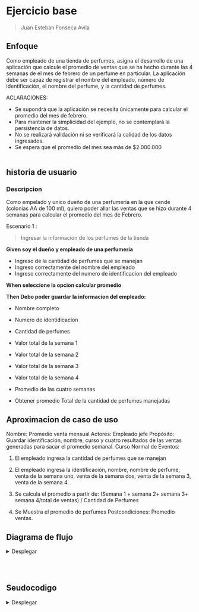 # Ejercicio base
> Juan Esteban Fonseca Avila

## Enfoque
Como empleado de una tienda de perfumes, asigna el desarrollo de una aplicación que calcule el promedio de ventas que se ha hecho durante las 4 semanas de el mes de febrero de un perfume en particular. La aplicación debe ser capaz de registrar el nombre del empleado, número de identificación, el nombre del perfume, y la cantidad de perfumes.

ACLARACIONES:
+	Se supondrá que la aplicación se necesita únicamente para calcular el promedio del mes de febrero.
+	Para mantener la simplicidad del ejemplo, no se contemplará la persistencia de datos.
+	 No se realizará validación ni se verificará la calidad de los datos ingresados.
+	Se espera que el promedio del mes sea más de $2.000.000
<br style="height:100px;"></br>

## historia de usuario

### Descripcion
Como empelado y unico dueño de una perfumeria en la que cende (colonias AA de 100 ml), quiero poder allar
las ventas que se hizo durante 4 semanas para calcular el promedio del mes de Febrero.

Escenario  1 :
>Ingresar la informacion de los perfumes de la tienda

**Given **soy el dueño y empleado de una perfumeria****

+ Ingreso de la cantidad de perfumes que se manejan 
+ Ingreso correctamente del nombre del empleado 
+ Ingreso correctamente del numero de identificacion del empleado 


**When **seleccione la opcion calcular promedio****

**Then **Debo poder guardar la informacion del empleado:****
+ Nombre completo
+ Numero de identidicacion
+ Cantidad de perfumes
+ Valor total de la semana 1
+ Valor total de la semana 2
+ Valor total de la semana 3
+ Valor total de la semana 4

+ Promedio de las cuatro semanas 

+ Obtener promedio Total de la cantidad de perfumes manejadas

 ## Aproximacion de caso de uso 
 Nombre: Promedio venta mensual
Actores: Empleado jefe
Propósito: Guardar identificación, nombre, curso y cuatro resultados de las ventas generadas para sacar el promedio semanal.
Curso Normal de Eventos:
1. El empleado ingresa la cantidad de perfumes que se manejan 
2. El empleado ingresa la identificación, nombre, nombre de perfume, venta de la semana uno, venta de la semana dos, venta de la semana 3, venta de la semana 4. 

3. Se calcula el promedio a partir de:
(Semana 1 + semana 2+ semana 3+ semana 4/total de ventas) / Cantidad de Perfumes
4. Se Muestra el promedio de perfumes 
Postcondiciones: Promedio ventas.

## Diagrama de flujo
<details>
<summary>Desplegar</summary>
<p>



```mermaid
flowchart TD;
    A([Inicio]) --> B["Cadena: identificaciones [50]<br>Cadena: nombres [50]<br>Real: semanauno [50], semanados [50], semanatres [50], semanacuatro [50]<br>Entero: numeroPerfumes<br>Cadena: identificacion, nombre<br>Real: semana1, semana2, semana3, semana4, promedio <- 0"];
    B --> C{{Digite el numero de perfumes segun el menu}} --> D[/Leer numeroPerfumes\] --> E[\"Para i <- 0 Hasta numeroPerfumes-1 Hacer"/];
    E --> F{{Digite la identificacion del empleado}} --> G[/Leer identificacion\] --> H{{Digite el nombre del empleado}} --> I[/Leer nombre\] --> J{{Digite la venta de la semana uno del empleado}} --> K[/Leer semana1\] --> L{{Digite la venta de la semana dos del empleado}} --> M[/Leer semana2\] --> N{{Digite la venta de la semana tres del empleado}} --> O[/Leer semana3\] --> P{{Digite la venta de la semana cuatro del empleado}} --> Q[/Leer semana4\];
    Q --> R["identificaciones[i] <- identificacion<br>nombres[i] <- nombre<br>semanauno[i] <- semana1<br>semanados[i] <- semana2<br>semanatres[i] <- semana3<br>semanacuatro[i] <- semana4"] --> E;
    E --> S[\"Para i <- 0 Hasta numeroPerfumes-1 Hacer"/];
    S --> T["promedio <- promedio + ((semanauno[i] + semanados[i] + semanatres[i] + semanacuatro[i]) / 4) / numeroPerfumes"] --> S;
    S --> U{{Escribir: El promedio de ventas es: + promedio}} --> V([Fin]);
  ```
     
</p>
</details>

<br style="height:100px;"></br>

## Seudocodigo
<details><summary>Desplegar</summary>
 
```     
   Algoritmo proyecto
   Definir sc Como Nuevo Scanner
   Definir identificaciones como cadena[50]
   Definir nombres como cadena[50]
   Definir semanauno como real[50]
   Definir semanados como real[50]
   Definir semanatres como real[50]
   Definir semanacuatro como real[50]
   Definir numeroPerfumes como entero
   Definir identificacion como cadena
   Definir nombre como cadena
   Definir semana1 como real
   Definir semana2 como real
   Definir semana3 como real
   Definir semana4 como real
   Definir promedio como real
   Escribir "Digite el numero de perfumes segun el menu: "
   Leer numeroPerfumes
   Para i = 0 Hasta numeroPerfumes Con Paso 1 Hacer
      Escribir "Digite la identificacion del empleado: "
      Leer identificacion
      Escribir "Digite el nombre del empleado: "
      Leer nombre
      Escribir "Digite la venta de la semana uno del empleado: "
      Leer semana1
      Escribir "Digite la venta de la semana dos del empleado: "
      Leer semana2
      Escribir "Digite la venta de la semana tres del empleado: "
      Leer semana3
      Escribir "Digite la venta de la semana cuatro del empleado: "
      Leer semana4
      identificaciones[i] <- identificacion
      nombres[i] <- nombre
      semanauno[i] <- semana1
      semanados[i] <- semana2
      semanatres[i] <- semana3
      semanacuatro[i] <- semana4
   FinPara  
   Para i = 0 Hasta numeroPerfumes Con Paso 1 Hacer
      promedio <- promedio + ((semanauno[i] + semanados[i] + semanatres[i] + semanacuatro[i]) / 4) / numeroPerfumes
   FinPara
   Escribir "El promedio de ventas es: ", promedio
        Cerrar sc
    Fin Algoritmo
 ```
     
</details>

<br style="height:100px;"></br>














